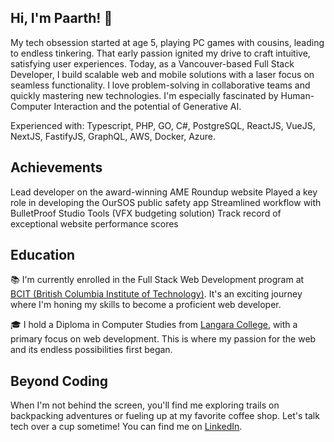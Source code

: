 ## Hi, I'm Paarth! 💖
My tech obsession started at age 5, playing PC games with cousins, leading to endless tinkering. That early passion ignited my drive to craft intuitive, satisfying user experiences. Today, as a Vancouver-based Full Stack Developer, I build scalable web and mobile solutions with a laser focus on seamless functionality. I love problem-solving in collaborative teams and quickly mastering new technologies. I'm especially fascinated by Human-Computer Interaction and the potential of Generative AI.

Experienced with: Typescript, PHP, GO, C#, PostgreSQL, ReactJS, VueJS, NextJS, FastifyJS, GraphQL, AWS, Docker, Azure.

## Achievements

Lead developer on the award-winning AME Roundup website
Played a key role in developing the OurSOS public safety app
Streamlined workflow with BulletProof Studio Tools (VFX budgeting solution)
Track record of exceptional website performance scores


## Education

📚 I'm currently enrolled in the Full Stack Web Development program at [BCIT (British Columbia Institute of Technology)](https://www.bcit.ca/). It's an exciting journey where I'm honing my skills to become a proficient web developer.

🎓 I hold a Diploma in Computer Studies from [Langara College](https://langara.ca), with a primary focus on web development. This is where my passion for the web and its endless possibilities first began.


## Beyond Coding
When I'm not behind the screen, you'll find me exploring trails on backpacking adventures or fueling up at my favorite coffee shop. Let's talk tech over a cup sometime!
You can find me on [LinkedIn](https://www.linkedin.com/in/paarth-dhammi-a59519154/).
